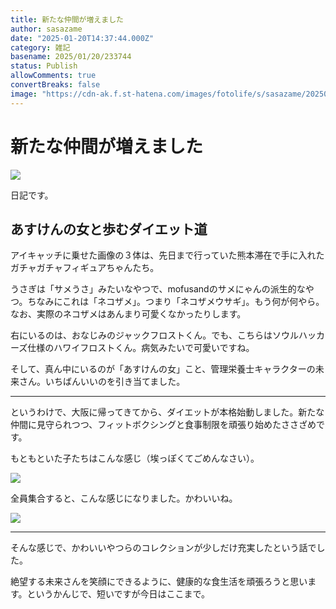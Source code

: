 ```yaml
---
title: 新たな仲間が増えました
author: sasazame
date: "2025-01-20T14:37:44.000Z"
category: 雑記
basename: 2025/01/20/233744
status: Publish
allowComments: true
convertBreaks: false
image: "https://cdn-ak.f.st-hatena.com/images/fotolife/s/sasazame/20250120/20250120232641.png"
---
```

# 新たな仲間が増えました

![](https://cdn-ak.f.st-hatena.com/images/fotolife/s/sasazame/20250120/20250120232641.png)

日記です。

<!-- Extended Body -->

## あすけんの女と歩むダイエット道

アイキャッチに乗せた画像の３体は、先日まで行っていた熊本滞在で手に入れたガチャガチャフィギュアちゃんたち。

うさぎは「サメうさ」みたいなやつで、mofusandのサメにゃんの派生的なやつ。ちなみにこれは「ネコザメ」。つまり「ネコザメウサギ」。もう何が何やら。なお、実際のネコザメはあんまり可愛くなかったりします。

右にいるのは、おなじみのジャックフロストくん。でも、こちらはソウルハッカーズ仕様のハワイフロストくん。病気みたいで可愛いですね。

そして、真ん中にいるのが「あすけんの女」こと、管理栄養士キャラクターの未来さん。いちばんいいのを引き当てました。

* * *

というわけで、大阪に帰ってきてから、ダイエットが本格始動しました。新たな仲間に見守られつつ、フィットボクシングと食事制限を頑張り始めたささざめです。

もともといた子たちはこんな感じ（埃っぽくてごめんなさい）。

![](https://cdn-ak.f.st-hatena.com/images/fotolife/s/sasazame/20250120/20250120233524.png)

全員集合すると、こんな感じになりました。かわいいね。

![](https://cdn-ak.f.st-hatena.com/images/fotolife/s/sasazame/20250120/20250120233552.png)

* * *

そんな感じで、かわいいやつらのコレクションが少しだけ充実したという話でした。

絶望する未来さんを笑顔にできるように、健康的な食生活を頑張ろうと思います。というかんじで、短いですが今日はここまで。